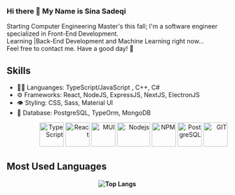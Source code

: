 ### Hi there 👋 My Name is Sina Sadeqi 

Starting Computer Engineering Master's this fall; I'm a software engineer specialized in Front-End Development. <br>
Learning |Back-End Development and Machine Learning right now... <br>
Feel free to contact me. Have a good day! 🌱

## Skills
<ul>
  <li> 👨‍💻 Languanges: TypeScript/JavaScript , C++, C# </li> 
  <li> ⚙️ Frameworks: React, NodeJS, ExpressJS, NextJS, ElectronJS </li>
  <li> 👁️ Styling: CSS, Sass, Material UI </li>  
  <li> 🌱 Database: PostgreSQL, TypeOrm, MongoDB </li>
 <!-- <li> ⚡ Other Technologies: Docker </li> -->
</ul>
<p align="right" display='flex' gap='8' style={{ paddingRight: "2em" }}>
  <img src="https://seeklogo.com/images/T/typescript-logo-B29A3F462D-seeklogo.com.png" alt="TypeScript" width="55" height="55"/>
  <img src="https://www.vectorlogo.zone/logos/reactjs/reactjs-icon.svg" alt="React" width="55" height="55"/>
  <img src="https://seeklogo.com/images/M/material-ui-logo-5BDCB9BA8F-seeklogo.com.png" alt="MUI" width="55" height="55"/>
  <img src="https://seeklogo.com/images/N/nodejs-logo-065257DE24-seeklogo.com.png" alt="Nodejs" width="75" height="55"/>
  <img src="https://seeklogo.com/images/N/npm-logo-01B8642EDD-seeklogo.com.png" alt="NPM" width="55" height="55"/>
  <img src="https://seeklogo.com/images/P/PostgreSQL_Inc-logo-09A7EFEB72-seeklogo.com.png" alt="PostgreSQL" width="55" height="55" margin="5"/>
  <img src="https://www.vectorlogo.zone/logos/git-scm/git-scm-icon.svg" alt="GIT" width="55" height="55"/> 
    
</p>

## Most Used Languages
<h4 align="center">
  
![Top Langs](https://github-readme-stats.vercel.app/api/top-langs/?username=Cimorexave&hide=html&theme=dracula)

</h4>


<!--
- 🔭 I’m currently working on ...
- 🌱 I’m currently learning ...
- 👯 I’m looking to collaborate on ...
- 🤔 I’m looking for help with ...
- 💬 Ask me about ...
- 📫 How to reach me: ...
- 😄 Pronouns: ...
- ⚡ Fun fact: ...
-->
